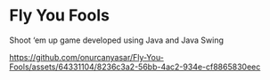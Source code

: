 # Fly You Fools
Shoot ‘em up game developed using Java and Java Swing

https://github.com/onurcanyasar/Fly-You-Fools/assets/64331104/8236c3a2-56bb-4ac2-934e-cf8865830eec

